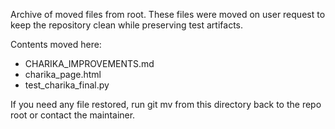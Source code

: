 Archive of moved files from root. These files were moved on user request to keep the repository clean while preserving test artifacts.

Contents moved here:
- CHARIKA_IMPROVEMENTS.md
- charika_page.html
- test_charika_final.py

If you need any file restored, run git mv from this directory back to the repo root or contact the maintainer.
